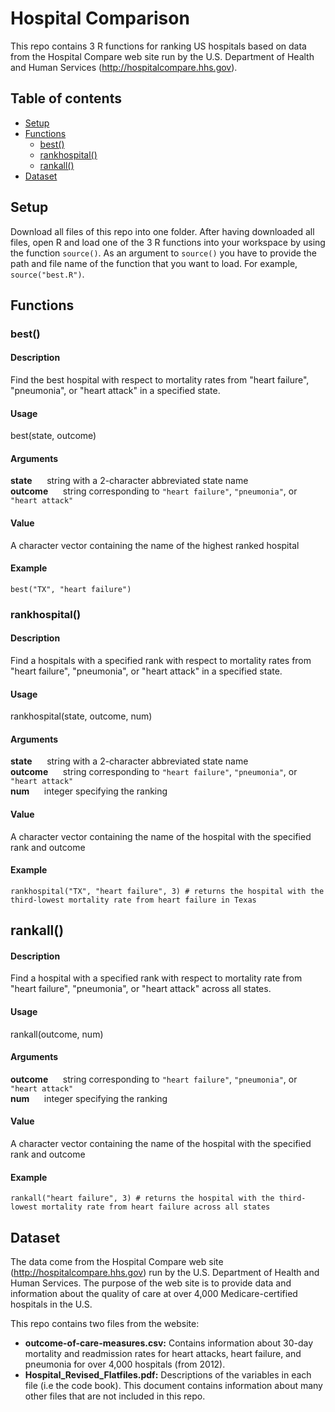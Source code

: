 # Hospital Comparison

This repo contains 3 R functions for ranking US hospitals based on data from the Hospital Compare web site
run by the U.S. Department of Health and Human Services (http://hospitalcompare.hhs.gov). 

## Table of contents
- [Setup](#setup)
- [Functions](#functions)
	- [best()](#best)
	- [rankhospital()](#rankhospital)
	- [rankall()](#rankall)
- [Dataset](#dataset)

## Setup
Download all files of this repo into one folder. After having downloaded all files, open R and load one of the 3 R functions into your workspace by using the function `source()`. As an argument to `source()` you have to provide the path and file name of the function that you want to load.
For example, `source("best.R")`.
 
## Functions

### best()

#### Description
Find the best hospital with respect to mortality rates from "heart failure", "pneumonia", or "heart attack" in a specified state.

#### Usage 
best(state, outcome) 

#### Arguments
**state**&nbsp;&nbsp;&nbsp;&nbsp;&nbsp;&nbsp;string with a 2-character abbreviated state name<br>
**outcome**&nbsp;&nbsp;&nbsp;&nbsp;&nbsp;&nbsp;string corresponding to `"heart failure"`, `"pneumonia"`, or `"heart attack"`

#### Value
A character vector containing the name of the highest ranked hospital

#### Example

`best("TX", "heart failure")`

### rankhospital()

#### Description
Find a hospitals with a specified rank with respect to mortality rates from "heart failure", "pneumonia", or "heart attack" in a specified state.

#### Usage 
rankhospital(state, outcome, num) 

#### Arguments
**state**&nbsp;&nbsp;&nbsp;&nbsp;&nbsp;&nbsp;string with a 2-character abbreviated state name<br>
**outcome**&nbsp;&nbsp;&nbsp;&nbsp;&nbsp;&nbsp;string corresponding to `"heart failure"`, `"pneumonia"`, or `"heart attack"`<br>
**num**&nbsp;&nbsp;&nbsp;&nbsp;&nbsp;&nbsp;integer specifying the ranking
#### Value
A character vector containing the name of the hospital with the specified rank and outcome

#### Example

`rankhospital("TX", "heart failure", 3) # returns the hospital with the third-lowest mortality rate from heart failure in Texas`
  
## rankall()

#### Description
Find a hospital with a specified rank with respect to mortality rate from "heart failure", "pneumonia", or "heart attack" across all states.

#### Usage 
rankall(outcome, num) 

#### Arguments
**outcome**&nbsp;&nbsp;&nbsp;&nbsp;&nbsp;&nbsp;string corresponding to `"heart failure"`, `"pneumonia"`, or `"heart attack"`<br>
**num**&nbsp;&nbsp;&nbsp;&nbsp;&nbsp;&nbsp;integer specifying the ranking

#### Value
A character vector containing the name of the hospital with the specified rank and outcome

#### Example

`rankall("heart failure", 3) # returns the hospital with the third-lowest mortality rate from heart failure across all states`

## Dataset

The data come from the Hospital Compare web site (http://hospitalcompare.hhs.gov)
run by the U.S. Department of Health and Human Services. The purpose of the web site is to provide data and
information about the quality of care at over 4,000 Medicare-certified hospitals in the U.S.

This repo contains two files from the website:
* **outcome-of-care-measures.csv:** Contains information about 30-day mortality and readmission rates
for heart attacks, heart failure, and pneumonia for over 4,000 hospitals (from 2012).
* **Hospital_Revised_Flatfiles.pdf:** Descriptions of the variables in each file (i.e the code book). This document contains information about many other files that are not included in this repo.

